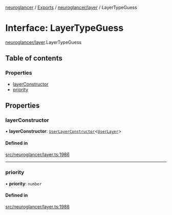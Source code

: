[neuroglancer](../README.md) / [Exports](../modules.md) / [neuroglancer/layer](../modules/neuroglancer_layer.md) / LayerTypeGuess

# Interface: LayerTypeGuess

[neuroglancer/layer](../modules/neuroglancer_layer.md).LayerTypeGuess

## Table of contents

### Properties

- [layerConstructor](neuroglancer_layer.LayerTypeGuess.md#layerconstructor)
- [priority](neuroglancer_layer.LayerTypeGuess.md#priority)

## Properties

### layerConstructor

• **layerConstructor**: [`UserLayerConstructor`](../modules/neuroglancer_layer.md#userlayerconstructor)<[`UserLayer`](../classes/neuroglancer_layer.UserLayer.md)\>

#### Defined in

[src/neuroglancer/layer.ts:1986](https://github.com/ActiveBrainAtlas2/neuroglancer/blob/91617476/src/neuroglancer/layer.ts#L1986)

___

### priority

• **priority**: `number`

#### Defined in

[src/neuroglancer/layer.ts:1988](https://github.com/ActiveBrainAtlas2/neuroglancer/blob/91617476/src/neuroglancer/layer.ts#L1988)
